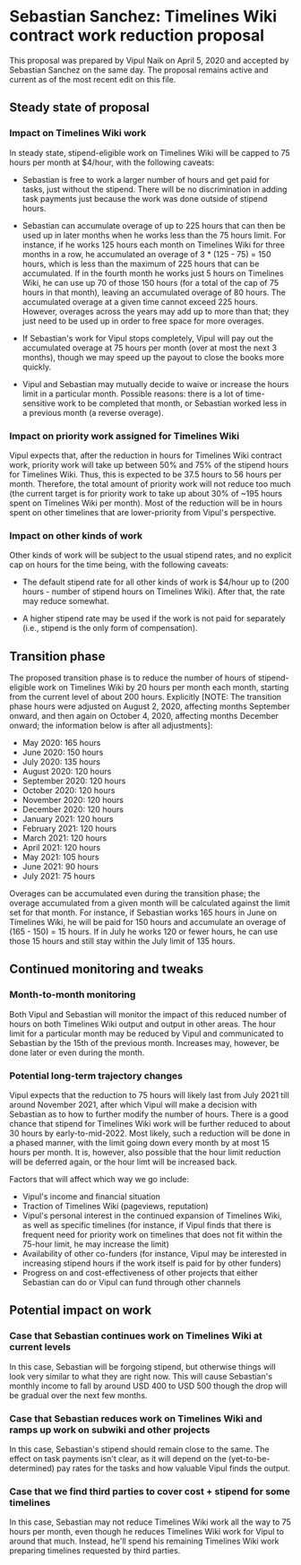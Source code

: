 # Sebastian Sanchez: Timelines Wiki contract work reduction proposal

This proposal was prepared by Vipul Naik on April 5, 2020 and accepted
by Sebastian Sanchez on the same day. The proposal remains active and
current as of the most recent edit on this file.

## Steady state of proposal

### Impact on Timelines Wiki work

In steady state, stipend-eligible work on Timelines Wiki will be
capped to 75 hours per month at $4/hour, with the following caveats:

* Sebastian is free to work a larger number of hours and get paid for
  tasks, just without the stipend. There will be no discrimination in
  adding task payments just because the work was done outside of
  stipend hours.

* Sebastian can accumulate overage of up to 225 hours that can then be
  used up in later months when he works less than the 75 hours
  limit. For instance, if he works 125 hours each month on Timelines
  Wiki for three months in a row, he accumulated an overage of 3 *
  (125 - 75) = 150 hours, which is less than the maximum of 225 hours
  that can be accumulated. If in the fourth month he works just 5
  hours on Timelines Wiki, he can use up 70 of those 150 hours (for a
  total of the cap of 75 hours in that month), leaving an accumulated
  overage of 80 hours. The accumulated overage at a given time cannot
  exceed 225 hours. However, overages across the years may add up to
  more than that; they just need to be used up in order to free space
  for more overages.

* If Sebastian's work for Vipul stops completely, Vipul will pay out
  the accumulated overage at 75 hours per month (over at most the next
  3 months), though we may speed up the payout to close the books more
  quickly.

* Vipul and Sebastian may mutually decide to waive or increase the
  hours limit in a particular month. Possible reasons: there is a lot
  of time-sensitive work to be completed that month, or Sebastian
  worked less in a previous month (a reverse overage).

### Impact on priority work assigned for Timelines Wiki

Vipul expects that, after the reduction in hours for Timelines Wiki
contract work, priority work will take up between 50% and 75% of the
stipend hours for Timelines Wiki. Thus, this is expected to be 37.5
hours to 56 hours per month. Therefore, the total amount of priority
work will not reduce too much (the current target is for priority work
to take up about 30% of ~195 hours spent on Timelines Wiki per
month). Most of the reduction will be in hours spent on other
timelines that are lower-priority from Vipul's perspective.

### Impact on other kinds of work

Other kinds of work will be subject to the usual stipend rates, and no
explicit cap on hours for the time being, with the following caveats:

* The default stipend rate for all other kinds of work is $4/hour up
  to (200 hours - number of stipend hours on Timelines Wiki). After
  that, the rate may reduce somewhat.

* A higher stipend rate may be used if the work is not paid for
  separately (i.e., stipend is the only form of compensation).

## Transition phase

The proposed transition phase is to reduce the number of hours of
stipend-eligible work on Timelines Wiki by 20 hours per month each
month, starting from the current level of about 200 hours. Explicitly
[NOTE: The transition phase hours were adjusted on August 2, 2020,
affecting months September onward, and then again on October 4, 2020,
affecting months December onward; the information below is after
all adjustments]:

* May 2020: 165 hours
* June 2020: 150 hours
* July 2020: 135 hours
* August 2020: 120 hours
* September 2020: 120 hours
* October 2020: 120 hours
* November 2020: 120 hours
* December 2020: 120 hours
* January 2021: 120 hours
* February 2021: 120 hours
* March 2021: 120 hours
* April 2021: 120 hours
* May 2021: 105 hours
* June 2021: 90 hours
* July 2021: 75 hours

Overages can be accumulated even during the transition phase; the
overage accumulated from a given month will be calculated against the
limit set for that month. For instance, if Sebastian works 165 hours
in June on Timelines Wiki, he will be paid for 150 hours and
accumulate an overage of (165 - 150) = 15 hours. If in July he works
120 or fewer hours, he can use those 15 hours and still stay within
the July limit of 135 hours.

## Continued monitoring and tweaks

### Month-to-month monitoring

Both Vipul and Sebastian will monitor the impact of this reduced
number of hours on both Timelines Wiki output and output in other
areas. The hour limit for a particular month may be reduced by Vipul
and communicated to Sebastian by the 15th of the previous
month. Increases may, however, be done later or even during the month.

### Potential long-term trajectory changes

Vipul expects that the reduction to 75 hours will likely last from
July 2021 till around November 2021, after which Vipul will make a
decision with Sebastian as to how to further modify the number of
hours. There is a good chance that stipend for Timelines Wiki work
will be further reduced to about 30 hours by early-to-mid-2022. Most
likely, such a reduction will be done in a phased manner, with the
limit going down every month by at most 15 hours per month. It is,
however, also possible that the hour limit reduction will be deferred
again, or the hour limt will be increased back.

Factors that will affect which way we go include:

* Vipul's income and financial situation
* Traction of Timelines Wiki (pageviews, reputation)
* Vipul's personal interest in the continued expansion of Timelines
  Wiki, as well as specific timelines (for instance, if Vipul finds
  that there is frequent need for priority work on timelines that does
  not fit within the 75-hour limit, he may increase the limit)
* Availability of other co-funders (for instance, Vipul may be
  interested in increasing stipend hours if the work itself is paid
  for by other funders)
* Progress on and cost-effectiveness of other projects that either
  Sebastian can do or Vipul can fund through other channels

## Potential impact on work

### Case that Sebastian continues work on Timelines Wiki at current levels

In this case, Sebastian will be forgoing stipend, but otherwise things
will look very similar to what they are right now. This will cause
Sebastian's monthly income to fall by around USD 400 to USD 500 though
the drop will be gradual over the next few months.

### Case that Sebastian reduces work on Timelines Wiki and ramps up work on subwiki and other projects

In this case, Sebastian's stipend should remain close to the same. The
effect on task payments isn't clear, as it will depend on the
(yet-to-be-determined) pay rates for the tasks and how valuable Vipul
finds the output.

### Case that we find third parties to cover cost + stipend for some timelines

In this case, Sebastian may not reduce Timelines Wiki work all the way
to 75 hours per month, even though he reduces Timelines Wiki work for
Vipul to around that much. Instead, he'll spend his remaining
Timelines Wiki work preparing timelines requested by third parties.
